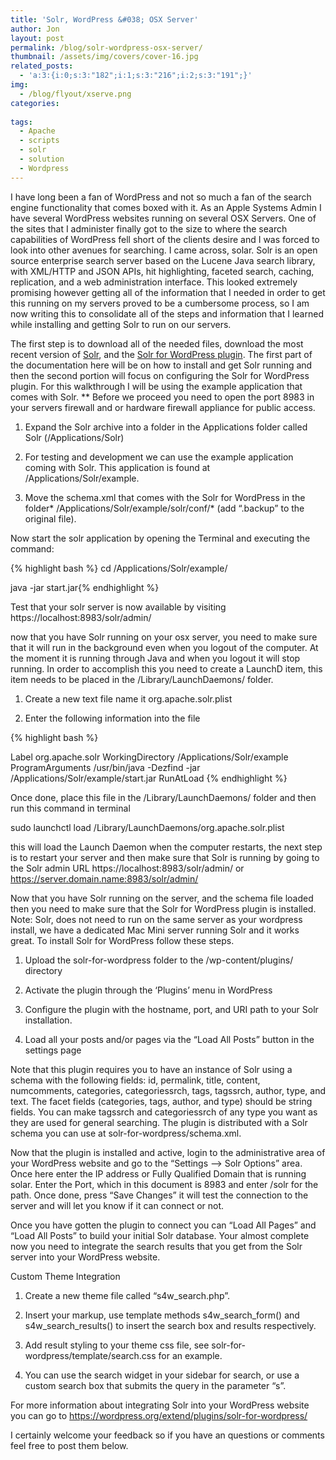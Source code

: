 ```yaml
---
title: 'Solr, WordPress &#038; OSX Server'
author: Jon
layout: post
permalink: /blog/solr-wordpress-osx-server/
thumbnail: /assets/img/covers/cover-16.jpg
related_posts:
  - 'a:3:{i:0;s:3:"182";i:1;s:3:"216";i:2;s:3:"191";}'
img:
  - /blog/flyout/xserve.png
categories:
  
tags:
  - Apache
  - scripts
  - solr
  - solution
  - Wordpress
---
```

I have long been a fan of WordPress and not so much a fan of the search engine functionality that comes boxed with it. As an Apple Systems Admin I have several WordPress websites running on several OSX Servers. One of the sites that I administer finally got to the size to where the search capabilities of WordPress fell short of the clients desire and I was forced to look into other avenues for searching. I came across, solar. Solr is an open source enterprise search server based on the Lucene Java search library, with XML/HTTP and JSON APIs, hit highlighting, faceted search, caching, replication, and a web administration interface. This looked extremely promising however getting all of the information that I needed in order to get this running on my servers proved to be a cumbersome process, so I am now writing this to consolidate all of the steps and information that I learned while installing and getting Solr to run on our servers.

The first step is to download all of the needed files, download the most recent version of [Solr][1], and the [Solr for WordPress plugin][2]. The first part of the documentation here will be on how to install and get Solr running and then the second portion will focus on configuring the Solr for WordPress plugin. For this walkthrough I will be using the example application that comes with Solr. ** Before we proceed you need to open the port 8983 in your servers firewall and or hardware firewall appliance for public access.

1. Expand the Solr archive into a folder in the Applications folder called Solr (/Applications/Solr)

2. For testing and development we can use the example application coming with Solr. This application is found at /Applications/Solr/example.

3. Move the schema.xml that comes with the Solr for WordPress in the folder\* /Applications/Solr/example/solr/conf/\* (add &#8220;.backup&#8221; to the original file).

Now start the solr application by opening the Terminal and executing the command:

{% highlight bash %}
cd /Applications/Solr/example/

java -jar start.jar{% endhighlight %}

Test that your solr server is now available by visiting https://localhost:8983/solr/admin/

now that you have Solr running on your osx server, you need to make sure that it will run in the background even when you logout of the computer. At the moment it is running through Java and when you logout it will stop running. In order to accomplish this you need to create a LaunchD item, this item needs to be placed in the /Library/LaunchDaemons/ folder.

1. Create a new text file name it org.apache.solr.plist

2. Enter the following information into the file 

{% highlight bash %}
<?xml version="1.0" encoding="UTF-8"?>
<!DOCTYPE plist PUBLIC -//Apple Computer//DTD PLIST 1.0//EN https://www.apple.com/DTDs/PropertyList-1.0.dtd >
<plist version="1.0">
   <dict>
      <key>Label</key>
      <string>org.apache.solr</string>
      <key>WorkingDirectory</key>
      <string>/Applications/Solr/example</string>
      <key>ProgramArguments</key>
      <array>
         <string>/usr/bin/java</string>
         <string>-Dezfind</string>
         <string>-jar</string>
         <string>/Applications/Solr/example/start.jar</string>
      </array>
      <key>RunAtLoad</key>
      <true />
   </dict>
</plist>
{% endhighlight %}

Once done, place this file in the /Library/LaunchDaemons/ folder and then run this command in terminal

sudo launchctl load /Library/LaunchDaemons/org.apache.solr.plist

this will load the Launch Daemon when the computer restarts, the next step is to restart your server and then make sure that Solr is running by going to the Solr admin URL https://localhost:8983/solr/admin/ or https://server.domain.name:8983/solr/admin/

Now that you have Solr running on the server, and the schema file loaded then you need to make sure that the Solr for WordPress plugin is installed. Note: Solr, does not need to run on the same server as your wordpress install, we have a dedicated Mac Mini server running Solr and it works great. To install Solr for WordPress follow these steps.

1. Upload the solr-for-wordpress folder to the /wp-content/plugins/ directory

2. Activate the plugin through the &#8216;Plugins&#8217; menu in WordPress

3. Configure the plugin with the hostname, port, and URI path to your Solr installation.

4. Load all your posts and/or pages via the &#8220;Load All Posts&#8221; button in the settings page

Note that this plugin requires you to have an instance of Solr using a schema with the following fields: id, permalink, title, content, numcomments, categories, categoriessrch, tags, tagssrch, author, type, and text. The facet fields (categories, tags, author, and type) should be string fields. You can make tagssrch and categoriessrch of any type you want as they are used for general searching. The plugin is distributed with a Solr schema you can use at solr-for-wordpress/schema.xml.

Now that the plugin is installed and active, login to the administrative area of your WordPress website and go to the &#8220;Settings &#8211;> Solr Options&#8221; area. Once here enter the IP address or Fully Qualified Domain that is running solar. Enter the Port, which in this document is 8983 and enter /solr for the path. Once done, press &#8220;Save Changes&#8221; it will test the connection to the server and will let you know if it can connect or not.

Once you have gotten the plugin to connect you can &#8220;Load All Pages&#8221; and &#8220;Load All Posts&#8221; to build your initial Solr database. Your almost complete now you need to integrate the search results that you get from the Solr server into your WordPress website.

Custom Theme Integration

1. Create a new theme file called &#8220;s4w_search.php&#8221;.

2. Insert your markup, use template methods s4w\_search\_form() and s4w\_search\_results() to insert the search box and results respectively.

3. Add result styling to your theme css file, see solr-for-wordpress/template/search.css for an example.

4. You can use the search widget in your sidebar for search, or use a custom search box that submits the query in the parameter &#8220;s&#8221;.

For more information about integrating Solr into your WordPress website you can go to https://wordpress.org/extend/plugins/solr-for-wordpress/

I certainly welcome your feedback so if you have an questions or comments feel free to post them below.



 [1]: https://drupal.org/project/apachesolr
 [2]: https://wordpress.org/extend/plugins/solr-for-wordpress/
